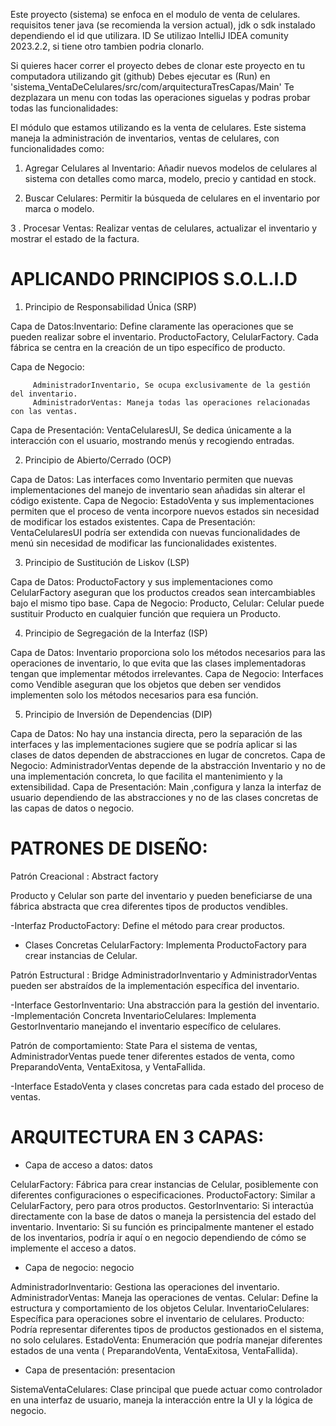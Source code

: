 Este proyecto (sistema) se enfoca en el modulo de venta de celulares.
requisitos tener java (se recomienda la version actual), jdk o sdk instalado dependiendo el id que utilizara.
ID Se utilizao IntelliJ IDEA comunity 2023.2.2, si tiene otro tambien podria clonarlo.

Si quieres hacer correr el proyecto debes de clonar este proyecto en tu computadora utilizando git (github)
Debes ejecutar es (Run) en  'sistema_VentaDeCelulares/src/com/arquitecturaTresCapas/Main'
Te dezplazara un menu con todas las operaciones siguelas y podras probar todas las funcionalidades:

El módulo que estamos utilizando es la venta de celulares.
Este sistema maneja la administración de inventarios, ventas de celulares, con funcionalidades como:

1. Agregar Celulares al Inventario: Añadir nuevos modelos de celulares al sistema con detalles como marca, modelo, precio y cantidad en stock.

2. Buscar Celulares: Permitir la búsqueda de celulares en el inventario por marca o modelo.

3 . Procesar Ventas: Realizar ventas de celulares, actualizar el inventario y mostrar el estado de la factura.
   

 APLICANDO PRINCIPIOS S.O.L.I.D
===============

   1. Principio de Responsabilidad Única (SRP)
     
Capa de Datos:Inventario: Define claramente las operaciones que se pueden realizar sobre el inventario.
ProductoFactory, CelularFactory. Cada fábrica se centra en la creación de un tipo específico de producto.

Capa de Negocio:

         AdministradorInventario, Se ocupa exclusivamente de la gestión del inventario.
         AdministradorVentas: Maneja todas las operaciones relacionadas con las ventas.

Capa de Presentación: VentaCelularesUI, Se dedica únicamente a la interacción con el usuario, mostrando menús y recogiendo entradas.

   2. Principio de Abierto/Cerrado (OCP)
      
Capa de Datos: Las interfaces como Inventario permiten que nuevas implementaciones del manejo de inventario sean añadidas sin alterar el código existente.
Capa de Negocio: EstadoVenta y sus implementaciones permiten que el proceso de venta incorpore nuevos estados sin necesidad de modificar los estados existentes.
Capa de Presentación: VentaCelularesUI podría ser extendida con nuevas funcionalidades de menú sin necesidad de modificar las funcionalidades existentes.

   3. Principio de Sustitución de Liskov (LSP)
      
Capa de Datos: ProductoFactory y sus implementaciones como CelularFactory aseguran que los productos creados sean intercambiables bajo el mismo tipo base.
Capa de Negocio: Producto, Celular: Celular puede sustituir Producto en cualquier función que requiera un Producto.

   4. Principio de Segregación de la Interfaz (ISP)
      
Capa de Datos: Inventario proporciona solo los métodos necesarios para las operaciones de inventario, lo que evita que las clases implementadoras tengan que implementar métodos irrelevantes.
Capa de Negocio: Interfaces como Vendible aseguran que los objetos que deben ser vendidos implementen solo los métodos necesarios para esa función.
  
   5. Principio de Inversión de Dependencias (DIP)
       
Capa de Datos: No hay una instancia directa, pero la separación de las interfaces y las implementaciones sugiere que se podría aplicar si las clases de datos dependen de abstracciones en lugar de concretos.
Capa de Negocio: AdministradorVentas depende de la abstracción Inventario y no de una implementación concreta, lo que facilita el mantenimiento y la extensibilidad.
Capa de Presentación: Main ,configura y lanza la interfaz de usuario dependiendo de las abstracciones y no de las clases concretas de las capas de datos o negocio.


PATRONES DE DISEÑO:
==================
Patrón Creacional : Abstract factory

Producto y Celular son parte del inventario y pueden beneficiarse de una fábrica abstracta que crea diferentes tipos de productos vendibles.

-Interfaz ProductoFactory: Define el método para crear productos.
- Clases Concretas CelularFactory: Implementa ProductoFactory para crear instancias de Celular.

Patrón Estructural : Bridge
AdministradorInventario y AdministradorVentas pueden ser abstraídos de la implementación específica del inventario.

-Interface GestorInventario: Una abstracción para la gestión del inventario.
-Implementación Concreta InventarioCelulares: Implementa GestorInventario manejando el inventario específico de celulares.

Patrón de comportamiento: State
Para el sistema de ventas, AdministradorVentas puede tener diferentes estados de venta, como PreparandoVenta, VentaExitosa, y VentaFallida.

-Interface EstadoVenta y clases concretas para cada estado del proceso de ventas.


ARQUITECTURA EN 3 CAPAS:
========================

 - Capa de acceso a datos: datos
   
CelularFactory: Fábrica para crear instancias de Celular, posiblemente con diferentes configuraciones o especificaciones.
ProductoFactory: Similar a CelularFactory, pero para otros productos.
GestorInventario: Si interactúa directamente con la base de datos o maneja la persistencia del estado del inventario.
Inventario: Si su función es principalmente mantener el estado de los inventarios, podría ir aquí o en negocio dependiendo de cómo se implemente el acceso a datos.

 - Capa de negocio: negocio
   
AdministradorInventario: Gestiona las operaciones del inventario.
AdministradorVentas: Maneja las operaciones de ventas.
Celular: Define la estructura y comportamiento de los objetos Celular.
InventarioCelulares: Específica para operaciones sobre el inventario de celulares.
Producto: Podría representar diferentes tipos de productos gestionados en el sistema, no solo celulares.
EstadoVenta: Enumeración que podría manejar diferentes estados de una venta ( PreparandoVenta, VentaExitosa, VentaFallida).

 - Capa de presentación: presentacion
   
SistemaVentaCelulares: Clase principal que puede actuar como controlador en una interfaz de usuario, maneja la interacción entre la UI y la lógica de negocio.
